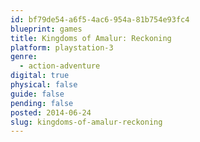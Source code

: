 ```yaml
---
id: bf79de54-a6f5-4ac6-954a-81b754e93fc4
blueprint: games
title: Kingdoms of Amalur: Reckoning
platform: playstation-3
genre:
  - action-adventure
digital: true
physical: false
guide: false
pending: false
posted: 2014-06-24
slug: kingdoms-of-amalur-reckoning
---
```

